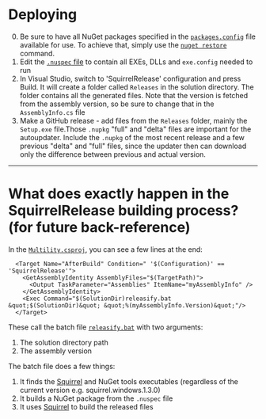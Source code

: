 Deploying
===

0. Be sure to have all NuGet packages specified in the [`packages.config`](Multility/packages.config) file available for use. To achieve that, simply use the [`nuget restore`](https://docs.nuget.org/consume/package-restore#automatic-package-restore-in-visual-studio) command.
1. Edit the [`.nuspec` file](Multility.nuspec) to contain all EXEs, DLLs and `exe.config` needed to run
2. In Visual Studio, switch to 'SquirrelRelease' configuration and press Build. It will create a folder called `Releases` in the solution directory. The folder contains all the generated files. Note that the version is fetched from the assembly version, so be sure to change that in the `AssemblyInfo.cs` file
3. Make a GitHub release - add files from the `Releases` folder, mainly the `Setup.exe` file.Those `.nupkg` "full" and "delta" files are important for the autoupdater. Include the `.nupkg` of the most recent release and a few previous "delta" and "full" files, since the updater then can download only the difference between previous and actual version.

---

# What does exactly happen in the SquirrelRelease building process? (for future back-reference)

In the [`Multility.csproj`](Multility/Multility.csproj), you can see a few lines at the end:

```
  <Target Name="AfterBuild" Condition=" '$(Configuration)' == 'SquirrelRelease'">
    <GetAssemblyIdentity AssemblyFiles="$(TargetPath)">
      <Output TaskParameter="Assemblies" ItemName="myAssemblyInfo" />
    </GetAssemblyIdentity>
    <Exec Command="$(SolutionDir)releasify.bat &quot;$(SolutionDir)&quot; &quot;%(myAssemblyInfo.Version)&quot;"/>
  </Target>
```

These call the batch file [`releasify.bat`](releasify.bat) with two arguments:

1. The solution directory path
2. The assembly version

The batch file does a few things:

1. It finds the [Squirrel](https://github.com/Squirrel/Squirrel.Windows/) and NuGet tools executables (regardless of the current version e.g. squirrel.windows.1.3.0)
2. It builds a NuGet package from the `.nuspec` file
3. It uses [Squirrel](https://github.com/Squirrel/Squirrel.Windows/) to build the released files